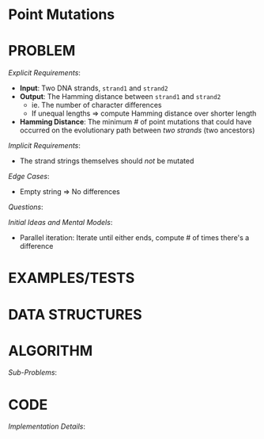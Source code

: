# Point Mutations

# PROBLEM

*Explicit Requirements*:
- **Input**: Two DNA strands, `strand1` and `strand2`
- **Output**: The Hamming distance between `strand1` and `strand2`
  - ie. The number of character differences
  - If unequal lengths => compute Hamming distance over shorter length
- **Hamming Distance**: The minimum # of point mutations that could have occurred on the evolutionary path between *two strands* (two ancestors)

*Implicit Requirements*:
- The strand strings themselves should *not* be mutated

*Edge Cases*:
- Empty string => No differences

*Questions*:


*Initial Ideas and Mental Models*:
- Parallel iteration: Iterate until either ends, compute # of times there's a difference

# EXAMPLES/TESTS



# DATA STRUCTURES



# ALGORITHM



*Sub-Problems*:




# CODE

*Implementation Details*: